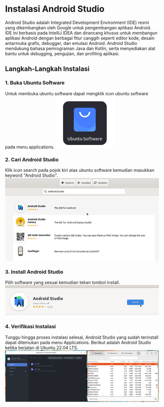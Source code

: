 # Instalasi Android Studio
Android Studio adalah Integrated Development Environment (IDE) resmi yang dikembangkan oleh Google untuk pengembangan aplikasi Android. IDE ini berbasis pada IntelliJ IDEA dan dirancang khusus untuk membangun aplikasi Android dengan berbagai fitur canggih seperti editor kode, desain antarmuka grafis, debugger, dan emulasi Android. Android Studio mendukung bahasa pemrograman Java dan Kotlin, serta menyediakan alat bantu untuk debugging, pengujian, dan profiling aplikasi.
## Langkah-Langkah Instalasi
### 1. Buka Ubuntu Software
Untuk membuka ubuntu software dapat mengklik icon ubuntu software pada menu applications.
![icon](img/icon_ubuntu_software_small.png)

### 2. Cari Android Studio
Klik icon search pada pojok kiri atas ubuntu software kemudian masukkan keyword "Android Studio".
![icon](img/android_search.png)


### 3. Install Android Studio
Pilih software yang sesuai kemudian tekan tombol install.
![icon](img/android_install.png)


### 4. Verifikasi Instalasi
Tunggu hingga proses instalasi selesai, Android Studio yang sudah terinstall dapat ditemukan pada menu Applications.
Berikut adalah Android Studio ketika berjalan di Ubuntu 22.04 LTS.
![icon](img/android_run.png)
